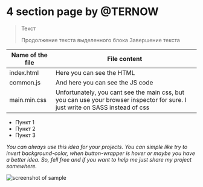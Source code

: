 # 4 section page by @TERNOW




> Текст
> 
> Продолжение текста выделенного блока
> Завершение текста


Name of the file| File content
----------------|----------------------
index.html      | Here you can see the HTML
common.js       | And here you can see the JS code
main.min.css    | Unfortunately, you cant see the main css, but you can use your browser inspector for sure. I just write on SASS instead of css



* Пункт 1
* Пункт 2
* Пункт 3

_You can always use this idea for your projects. You can simple like try to invert background-color, when button-wrapper is hover or maybe you have a better idea. So, fell free and if you want to help me just share my project somewhere._


![screenshot of sample](http://webdesign.ru.net/img/bgphoto1.jpg)

